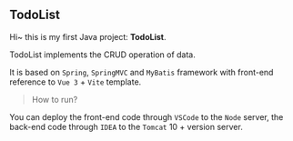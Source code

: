 ## TodoList

Hi~ this is my first Java project: **TodoList**.

TodoList implements the CRUD operation of data.

It is based on `Spring`, `SpringMVC` and `MyBatis` framework with front-end reference to `Vue 3` + `Vite` template.

> How to run?

You can deploy the front-end code through `VSCode` to the `Node` server, the back-end code through `IDEA` to the `Tomcat` 10 + version server.

